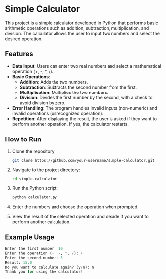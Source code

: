 # Simple Calculator

This project is a simple calculator developed in Python that performs basic arithmetic operations such as addition, subtraction, multiplication, and division. The calculator allows the user to input two numbers and select the desired operation.

## Features

- **Data Input**: Users can enter two real numbers and select a mathematical operation (+, -, *, /).
- **Basic Operations**:
  - **Addition**: Adds the two numbers.
  - **Subtraction**: Subtracts the second number from the first.
  - **Multiplication**: Multiplies the two numbers.
  - **Division**: Divides the first number by the second, with a check to avoid division by zero.
- **Error Handling**: The program handles invalid inputs (non-numeric) and invalid operations (unrecognized operation).
- **Repetition**: After displaying the result, the user is asked if they want to perform another operation. If yes, the calculator restarts.

## How to Run

1. Clone the repository:
    ```bash
    git clone https://github.com/your-username/simple-calculator.git
    ```

2. Navigate to the project directory:
    ```bash
    cd simple-calculator
    ```

3. Run the Python script:
    ```bash
    python calculator.py
    ```

4. Enter the numbers and choose the operation when prompted.

5. View the result of the selected operation and decide if you want to perform another calculation.

## Example Usage

```python
Enter the first number: 10
Enter the operation (+, -, *, /): +
Enter the second number: 5
Result: 15.0
Do you want to calculate again? (y/n): n
Thank you for using the calculator!


